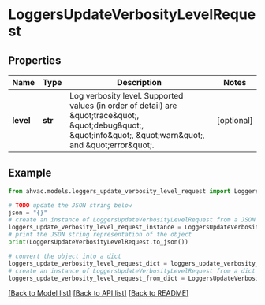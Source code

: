 # LoggersUpdateVerbosityLevelRequest


## Properties

Name | Type | Description | Notes
------------ | ------------- | ------------- | -------------
**level** | **str** | Log verbosity level. Supported values (in order of detail) are \&quot;trace\&quot;, \&quot;debug\&quot;, \&quot;info\&quot;, \&quot;warn\&quot;, and \&quot;error\&quot;. | [optional] 

## Example

```python
from ahvac.models.loggers_update_verbosity_level_request import LoggersUpdateVerbosityLevelRequest

# TODO update the JSON string below
json = "{}"
# create an instance of LoggersUpdateVerbosityLevelRequest from a JSON string
loggers_update_verbosity_level_request_instance = LoggersUpdateVerbosityLevelRequest.from_json(json)
# print the JSON string representation of the object
print(LoggersUpdateVerbosityLevelRequest.to_json())

# convert the object into a dict
loggers_update_verbosity_level_request_dict = loggers_update_verbosity_level_request_instance.to_dict()
# create an instance of LoggersUpdateVerbosityLevelRequest from a dict
loggers_update_verbosity_level_request_from_dict = LoggersUpdateVerbosityLevelRequest.from_dict(loggers_update_verbosity_level_request_dict)
```
[[Back to Model list]](../README.md#documentation-for-models) [[Back to API list]](../README.md#documentation-for-api-endpoints) [[Back to README]](../README.md)



